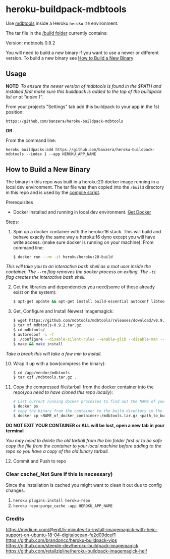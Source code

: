 heroku-buildpack-mdbtools
=================================

Use [mdbtools](https://github.com/mdbtools/mdbtools) inside a Heroku `heroku-20` environment. 

The tar file in the [/build folder](./build) currently contains: 

Version: mdbtools 0.9.2 

You will need to build a new binary if you want to use a newer or different version. To build a new binary see [How to Build a New Binary](#how-to-build-a-new-binary)

## Usage

**NOTE:** _To ensure the newer version of mdbtools is found in the $PATH and installed first make sure this buildpack is added to the top of the buildpack list or at "index 1"._


From your projects "Settings" tab add this buildpack to your app in the 1st position:

```
https://github.com/banzera/heroku-buildpack-mdbtools
```

**OR**

From the command line:

```
heroku buildpacks:add https://github.com/banzera/heroku-buildpack-mdbtools --index 1 --app HEROKU_APP_NAME
```

## How to Build a New Binary

The binary in this repo was built in a heroku:20 docker image running in a local dev environment. The tar file was then copied into the `/build` directory in this repo and is used by the [compile script](./bin/compile).

Prerequisites

- Docker installed and running in local dev environment. [Get Docker](https://docs.docker.com/get-docker/)

Steps:

1. Spin up a docker container with the heroku:16 stack. This will build and behave exactly the same way a heroku:16 dyno except you will have write access. (make sure docker is running on your machine). From command line:
 
     ```bash
     $ docker run --rm -it heroku/heroku:20-build
     ```
 
_This will take you to an interactive bash shell as a root user inside the container. The `--rm` flag removes the docker process on exiting.  The `-ti` flag creates the interactive bash shell._
 
 
2. Get the libraries and dependencies you need(some of these already exist on the system):

     ```bash
     $ apt-get update && apt-get install build-essential autoconf libtool git gettext
     ```

3. Get, Configure and Install Newest Imagemagick:

    ```bash
    $ wget https://github.com/mdbtools/mdbtools/releases/download/v0.9.2/mdbtools-0.9.2.tar.gz
    $ tar xf mdbtools-0.9.2.tar.gz
    $ cd mdbtools/
    $ autoreconf -i -f
    $ ./configure --disable-silent-rules --enable-glib --disable-man --prefix=/app/vendor/mdbtools
    $ make && make install
    ```

_Take a break this will take a few min to install._

10. Wrap it up with a bow(compress the binary):

    ```bash
    $ cd /app/vendor/mdbtools
    $ tar czf /mdbtools.tar.gz .
    ```


11. Copy the compressed file/tarball from the docker container into the repo(_you need to have cloned this repo locally_):
 
    ```bash
    # List current running docker processes to find out the NAME of your container
    $ docker ps
    # copy the binary from the container to the build directory in the repo on your local machine
    $ docker cp <NAME_of_docker_container>:/mdbtools.tar.gz <path_to_build_folder_in_git_repo>
    ```
     

**DO NOT EXIT YOUR CONTAINER or ALL will be lost, open a new tab in your terminal**
 
_You may need to delete the old tarball from the bin folder first or to be safe copy the file from the container to your local machine before adding to the repo so you have a copy of the old binary tarball._


12. Commit and Push to repo


### Clear cache(_Not Sure if this is necessary)
Since the installation is cached you might want to clean it out due to config changes.

1. `heroku plugins:install heroku-repo`
2. `heroku repo:purge_cache -app HEROKU_APP_NAME`

### Credits
https://medium.com/@eplt/5-minutes-to-install-imagemagick-with-heic-support-on-ubuntu-18-04-digitalocean-fe2d09dcef1
https://github.com/brandoncc/heroku-buildpack-vips
https://github.com/steeple-dev/heroku-buildpack-imagemagick
https://github.com/retailzipline/heroku-buildpack-imagemagick-heif
